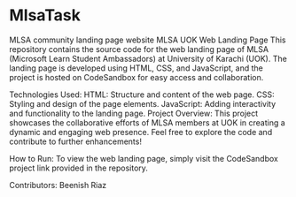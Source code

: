 # MlsaTask
MLSA community landing page website 
MLSA UOK Web Landing Page
This repository contains the source code for the web landing page of MLSA (Microsoft Learn Student Ambassadors) at University of Karachi (UOK). The landing page is developed using HTML, CSS, and JavaScript, and the project is hosted on CodeSandbox for easy access and collaboration.

Technologies Used:
HTML: Structure and content of the web page.
CSS: Styling and design of the page elements.
JavaScript: Adding interactivity and functionality to the landing page.
Project Overview:
This project showcases the collaborative efforts of MLSA members at UOK in creating a dynamic and engaging web presence. Feel free to explore the code and contribute to further enhancements!

How to Run:
To view the web landing page, simply visit the CodeSandbox project link provided in the repository.

Contributors:
 Beenish Riaz
